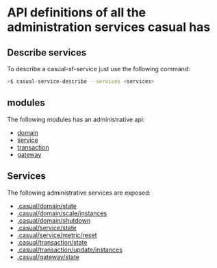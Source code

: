 
# API definitions of all the administration services casual has

## Describe services
To describe a casual-sf-service just use the following command:

```bash
>$ casual-service-describe --services <services>
```

## modules

The following modules has an administrative api:

* [domain](../../domain/documentation/api.md)
* [service](../../service/documentation/api.md)
* [transaction](../../transaction/documentation/api.md)
* [gateway](../../gateway/documentation/api.md)





## Services
The following administrative services are exposed:


* [.casual/domain/state](../../domain/documentation/api.md#markdown-header-casualdomainstate)
* [.casual/domain/scale/instances](../../domain/documentation/api.md#markdown-header-casualdomainscaleinstances)
* [.casual/domain/shutdown](../../domain/documentation/api.md#markdown-header-casualdomainshutdown)
* [.casual/service/state](../../service/documentation/api.md#markdown-header-casualservicestate)
* [.casual/service/metric/reset](../../service/documentation/api.md#markdown-header-casualservicemetricreset)
* [.casual/transaction/state](../../transaction/documentation/api.md#markdown-header-casualtransactionstate)
* [.casual/transaction/update/instances](../../transaction/documentation/api.md#markdown-header-casualtransactionupdateinstances)
* [.casual/gateway/state](../../gateway/documentation/api.md#markdown-header-casualgatewaystate)





